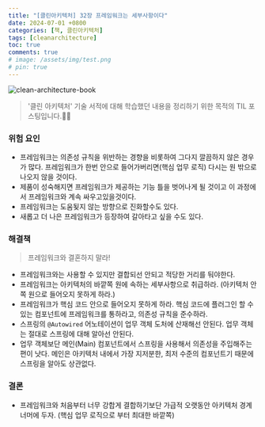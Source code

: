 ```yaml
---
title: "[클린아키텍처] 32장 프레임워크는 세부사항이다"
date: 2024-07-01 +0800
categories: [책, 클린아키텍처]
tags: [cleanarchitecture]
toc: true
comments: true
# image: /assets/img/test.png
# pin: true
---
```


![clean-architecture-book](https://github.com/jeonyoungho/jeonyoungho.github.io/assets/44339530/5d90a988-4e1c-4f9c-b36b-28755aef9fff)

> '클린 아키텍처' 기술 서적에 대해 학습했던 내용을 정리하기 위한 목적의 TIL 포스팅입니다.🙆‍♂️

### 위험 요인
- 프레임워크는 의존성 규칙을 위반하는 경향을 비롯하여 그다지 깔끔하지 않은 경우가 많다. 프레임워크가 한번 안으로 들어가버리면(핵심 업무 로직) 다시는 원 밖으로 나오지 않을 것이다.
- 제품이 성숙해지면 프레임워크가 제공하는 기능 틀을 벗어나게 될 것이고 이 과정에서 프레임워크와 계속 싸우고있을것이다.
- 프레임워크는 도움됮지 않는 방향으로 진화할수도 있다.
- 새롭고 더 나은 프레임워크가 등장하여 갈아타고 싶을 수도 있다.

### 해결책

> 프레임워크와 결혼하지 말라!

- 프레임워크와는 사용할 수 있지만 결합되선 안되고 적당한 거리를 둬야한다.
- 프레임워크는 아키텍처의 바깥쪽 원에 속하는 세부사항으로 취급하라. (아키텍처 안쪽 원으로 들어오지 못하게 하라.)
- 프레임워크가 핵심 코드 안으로 들어오지 못하게 하라. 핵심 코드에 플러그인 할 수 있는 컴포넌트에 프레임워크를 통하라고, 의존성 규칙을 준수하라.
- 스프링의 `@Autowired` 어노테이션이 업무 객체 도처에 산재해선 안된다. 업무 객체는 절대로 스프링에 대해 알아선 안된다.
- 업무 객체보단 메인(Main) 컴포넌트에서 스프링을 사용해서 의존성을 주입해주는 편이 낫다. 메인은 아키텍처 내에서 가장 지저분한, 최저 수준의 컴포넌트기 때문에 스프링을 알아도 상관없다.

### 결론
- 프레임워크와 처음부터 너무 강합게 결합하기보단 가급적 오랫동안 아키텍처 경계 너머에 두자. (핵심 업무 로직으로 부터 최대한 바깥쪽)
